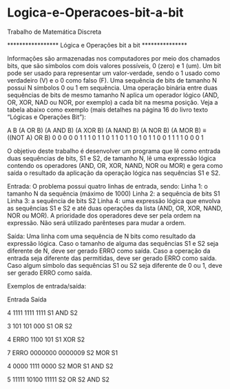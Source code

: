 # Logica-e-Operacoes-bit-a-bit
Trabalho de Matemática Discreta

  ***************** Lógica e Operações bit a bit ***************

Informações são armazenadas nos computadores por meio dos chamados bits, que são
símbolos com dois valores possíveis, 0 (zero) e 1 (um). Um bit pode ser usado para
representar um valor-verdade, sendo o 1 usado como verdadeiro (V) e o 0 como falso (F).
Uma sequência de bits de tamanho N possui N símbolos 0 ou 1 em sequência. Uma
operação binária entre duas sequências de bits de mesmo tamanho N aplica um operador
lógico (AND, OR, XOR, NAD ou NOR, por exemplo) a cada bit na mesma posição. Veja a
tabela abaixo como exemplo (mais detalhes na página 16 do livro texto “Lógicas e
Operações Bit”):

A   B    (A OR B)  (A AND B)  (A XOR B)  (A NAND B)  (A NOR B)  (A MOR B) ≡ ((NOT A) OR B)
0   0       0          0           0          1           1                 1
0   1       1          0           1          1           0                 1
1   0       1          0           1          1           0                 0
1   1       1          1           0          0           0                 1

O objetivo deste trabalho é desenvolver um programa que lê como entrada duas
sequências de bits, S1 e S2, de tamanho N, lê uma expressão lógica contendo os
operadores (AND, OR, XOR, NAND, NOR ou MOR) e gera como saída o
resultado da aplicação da operação lógica nas sequências S1 e S2.

Entrada:
O problema possui quatro linhas de entrada, sendo:
Linha 1: o tamanho N da sequência (máximo de 1000)
Linha 2: a sequência de bits S1
Linha 3: a sequência de bits S2
Linha 4: uma expressão lógica que envolva as sequências S1 e S2 e até duas operações
da lista (AND, OR, XOR, NAND, NOR ou MOR). A prioridade dos operadores deve ser
pela ordem na expressão. Não será utilizado parênteses para mudar a ordem.

Saída:
Uma linha com uma sequência de N bits como resultado da expressão lógica. Caso o
tamanho de alguma das sequências S1 e S2 seja diferente de N, deve ser gerado ERRO
como saída. Caso a operação da entrada seja diferente das permitidas, deve ser gerado
ERRO como saída. Caso algum símbolo das sequências S1 ou S2 seja diferente de 0 ou
1, deve ser gerado ERRO como saída.


Exemplos de entrada/saída:

Entrada                                 Saída

4                                       1111
1111
1111
S1 AND S2 

3                                       101
101
000
S1 OR S2 

4                                       ERRO
1100
101
S1 XOR S2 

7                                       ERRO
0000000
0000009
S2 MOR S1 

4                                       0000
1111
0000
S2 MOR S1 AND S2 

5                                       11111
10100
11111
S2 OR S2 AND S2


